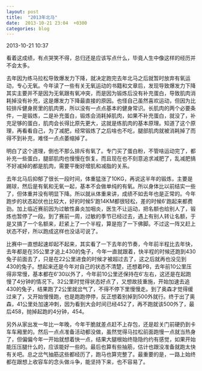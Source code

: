```yaml
---
layout: post
title:  "2013年北马"
date:  2013-10-21 23:04  +0300
categories: blog
---
```


2013-10-21 10:37

看着这成绩，有点哭笑不得，总归还是应该写点什么，毕竟人生中像这样的经历并不会太多。

去年因为练马拉松导致爆发力下降，就决定跑完去年北马之后就暂时放弃有氧运动，专心无氧。今年读了一些有关无氧运动的书籍和文章后，发现导致爆发力下降其实主要并不是因为无氧跟有氧冲突，而是因为锻炼后没有补充蛋白，导致肌肉消耗掉没有补充，这是爆发力下降最直接的原因。也怪自己虽然喜欢运动，但因为比较排斥健身房里的肌肉男，所以没有一点点基本的健身常识。长肌肉的两个必要条件，一是锻炼，二是补充蛋白，锻炼会消耗掉肌肉，如果不补充蛋白，就没了，补充足够的蛋白，肌肉会长得比原先更大，这就是练肌肉的基本原理。知道了这个原理，再看看自己，为了减肥，经常锻炼了之后啥也不吃，腿部肌肉就被消耗掉了而得不到补充，难怪一点点萎缩掉了。

明白了这个道理，倒也不那么排斥有氧了。专门买了蛋白粉，不管啥运动完了，都补充一些蛋白，腿部肌肉也慢慢在恢复。而且现在也不刻意追求减肥了，乱减肥搞不好减掉的都是肌肉，需要平衡好增肌和减脂的关系。

去年北马后抑郁了很长一段时间，体重猛涨了10KG，再说这半年的锻炼，主要是踢球，然后是有氧和无氧一起，基本不会做单纯的有氧。所以身体比以前结实一些了，但体重并没有明显下降。所以就从体重来讲，成绩不如去年也是正常的。今年跑步的状态起伏也比较大，好的时候5'跑14KM都很轻松，差的时候6'跑起来都费劲。加上临近赛前因为过敏性鼻炎加咽炎，医生不让运动，把名额也给别人了，锻炼也暂停了一段。到了赛前一周，过敏的季节已经过去，遇上有别人转让名额，于是又搞了一个名额来，赶紧上了一个半程，算是抱了一下佛脚。不过这一阵又赶上状态不好，所以跑成这样也没话可说了。

比赛中一直想起速却起不起来，其实看了一下去年的节奏，今年前半程比去年快，去年都是在35公里才追上430的兔子，今年一直就跟着，快半程的时候还跑到430兔子前面去了，只是在22公里进食的时候才被超过去了，这之后就再也没见到430的兔子。想起来还是今年对自己的状态不清楚，还想着PB，去年前10公里压得非常慢，基本都在6'30以外了，今年前10公里还保持在6'左右，这还是在起跑慢了4分钟的情况下。32公里时觉得状态好点了，又想故技重施，开始加速去追430的兔子，结果跑了2公里就岔气了，不得不停下里慢慢走。到了奥森才觉得缓过来了，又开始慢慢跑，也是跑跑停停，反正想着别掉到500外就行。终于出了奥森，41公里处加速冲刺，因为看到大会时间已经452了，再不跑就该500外了，最后458，抛掉起跑的4分钟，454。

另外从家出发一年比一年晚，今年干脆就差点赶不上存包，还是趁关门前硬扔到卡车车厢里的。然后一点点准备活动都没做，虽然觉得马拉松前面跑慢一点就当热身了，但偏偏今年一开始就想着快一点，结果大腿根始终隐隐约约有感觉，如果开始能压压腿什么的，应该能好一些的。最后也算有些抽筋，估计也跟没准备就跑太快有关吧。总之岔气抽筋这些都经历了，跑马也算完整了。最重要的是，一路上始终都在跟想上收容车的念头做斗争，能坚持下来，也不容易了。
